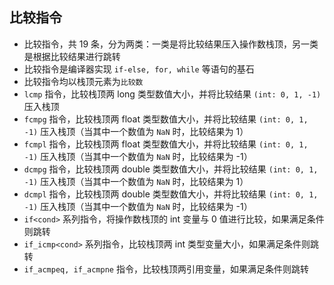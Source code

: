 ## 比较指令
- 比较指令，共 19 条，分为两类：一类是将比较结果压入操作数栈顶，另一类是根据比较结果进行跳转
- 比较指令是编译器实现 `if-else, for, while` 等语句的基石
- 比较指令均以栈顶元素为`比较数`
- `lcmp` 指令，比较栈顶两 long 类型数值大小，并将比较结果 `(int: 0, 1, -1)` 压入栈顶
- `fcmpg` 指令，比较栈顶两 float 类型数值大小，并将比较结果 `(int: 0, 1, -1)` 压入栈顶（当其中一个数值为 `NaN` 时，比较结果为 1）
- `fcmpl` 指令，比较栈顶两 float 类型数值大小，并将比较结果 `(int: 0, 1, -1)` 压入栈顶（当其中一个数值为 `NaN` 时，比较结果为 -1）
- `dcmpg` 指令，比较栈顶两 double 类型数值大小，并将比较结果 `(int: 0, 1, -1)` 压入栈顶（当其中一个数值为 `NaN` 时，比较结果为 1）
- `dcmpl` 指令，比较栈顶两 double 类型数值大小，并将比较结果 `(int: 0, 1, -1)` 压入栈顶（当其中一个数值为 `NaN` 时，比较结果为 -1）
- `if<cond>` 系列指令，将操作数栈顶的 int 变量与 0 值进行比较，如果满足条件则跳转
- `if_icmp<cond>` 系列指令，比较栈顶两 int 类型变量大小，如果满足条件则跳转
- `if_acmpeq, if_acmpne` 指令，比较栈顶两引用变量，如果满足条件则跳转